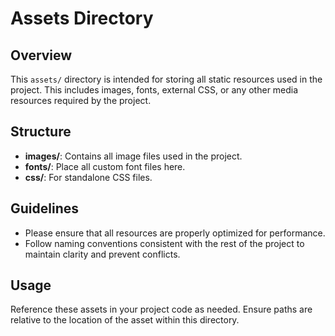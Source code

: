 # Assets Directory

## Overview
This `assets/` directory is intended for storing all static resources used in the project. This includes images, fonts, external CSS, or any other media resources required by the project.

## Structure
- **images/**: Contains all image files used in the project.
- **fonts/**: Place all custom font files here.
- **css/**: For standalone CSS files.

## Guidelines
- Please ensure that all resources are properly optimized for performance.
- Follow naming conventions consistent with the rest of the project to maintain clarity and prevent conflicts.

## Usage
Reference these assets in your project code as needed. Ensure paths are relative to the location of the asset within this directory.

